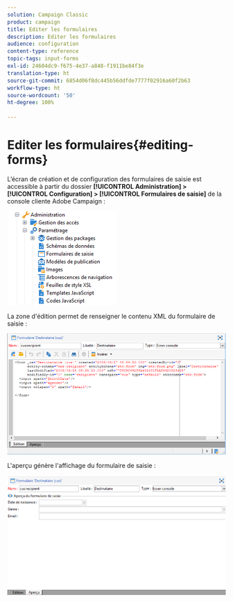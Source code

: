 ```yaml
---
solution: Campaign Classic
product: campaign
title: Editer les formulaires
description: Editer les formulaires
audience: configuration
content-type: reference
topic-tags: input-forms
exl-id: 24604dc9-f675-4e37-a848-f1911be84f3e
translation-type: ht
source-git-commit: 6854d06f8dc445b56ddfde7777f02916a60f2b63
workflow-type: ht
source-wordcount: '50'
ht-degree: 100%

---
```


# Editer les formulaires{#editing-forms}

L’écran de création et de configuration des formulaires de saisie est accessible à partir du dossier **[!UICONTROL Administration] > [!UICONTROL Configuration] > [!UICONTROL Formulaires de saisie]** de la console cliente Adobe Campaign :

![](assets/d_ncs_integration_form_arbo.png)

La zone d&#39;édition permet de renseigner le contenu XML du formulaire de saisie :

![](assets/d_ncs_integration_form_edit.png)

L&#39;aperçu génère l&#39;affichage du formulaire de saisie :

![](assets/d_ncs_integration_form_preview.png)
